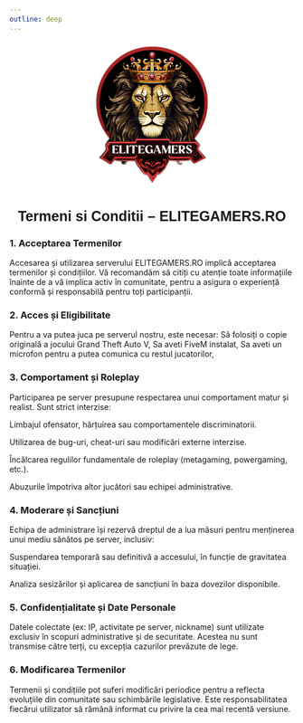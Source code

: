 ```yaml
---
outline: deep
---
```

<img src="../public/elitegamers.png" alt="pozaRegulament" width="256" height="256" style="display: block; margin: 0px auto; border-radius: 1%; border-radius: 5%;">

# <span style="font-family: Orbitron, sans-serif; font-size: 0.89em;"><center>Termeni si Conditii – ELITEGAMERS.RO</center></span>

### 1. Acceptarea Termenilor
Accesarea și utilizarea serverului ELITEGAMERS.RO implică acceptarea termenilor și condițiilor. Vă recomandăm să citiți cu atenție toate informațiile înainte de a vă implica activ în comunitate, pentru a asigura o experiență conformă și responsabilă pentru toți participanții.

### 2. Acces și Eligibilitate
Pentru a va putea juca pe serverul nostru, este necesar:
Să folosiți o copie originală a jocului Grand Theft Auto V,
Sa aveti FiveM instalat,
Sa aveti un microfon pentru a putea comunica cu restul jucatorilor,

### 3. Comportament și Roleplay
Participarea pe server presupune respectarea unui comportament matur și realist. Sunt strict interzise:

Limbajul ofensator, hărțuirea sau comportamentele discriminatorii.

Utilizarea de bug-uri, cheat-uri sau modificări externe interzise.

Încălcarea regulilor fundamentale de roleplay (metagaming, powergaming, etc.).

Abuzurile împotriva altor jucători sau echipei administrative.

### 4. Moderare și Sancțiuni
Echipa de administrare își rezervă dreptul de a lua măsuri pentru menținerea unui mediu sănătos pe server, inclusiv:

Suspendarea temporară sau definitivă a accesului, în funcție de gravitatea situației.

Analiza sesizărilor și aplicarea de sancțiuni în baza dovezilor disponibile.

### 5. Confidențialitate și Date Personale
Datele colectate (ex: IP, activitate pe server, nickname) sunt utilizate exclusiv în scopuri administrative și de securitate. Acestea nu sunt transmise către terți, cu excepția cazurilor prevăzute de lege.

### 6. Modificarea Termenilor
Termenii și condițiile pot suferi modificări periodice pentru a reflecta evoluțiile din comunitate sau schimbările legislative. Este responsabilitatea fiecărui utilizator să rămână informat cu privire la cea mai recentă versiune.

